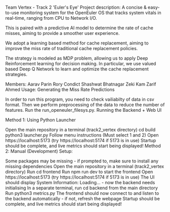 Team Vertex - Track 2 'Euler's Eye'
Project description:
A concise & easy-to-use monitoring system for the OpenEuler OS that tracks system vitals in real-time, ranging from CPU to Network I/O.

This is paired with a predictive AI model to determine the rate of cache misses, aiming to provide a smoother user experience.

We adopt a learning based method for cache replacement, aiming to improve the miss rate of traditional cache replacement policies.

The strategy is modeled as MDP problem, allowing us to apply Deep Reinforcement learning for decision making. In particular, we use valued based Deep Q Network to learn and optimize the cache replacement strategies.

Members:
Aarav Parin
Rory Condict
Shashwat Bhatnagar
Zeki Kam
Zarif Ahmed
Usage:
Generating the Miss Rate Predictions

In order to run this program, you need to check vailiabilty of data in csv format.
Then we perform preprocessing of the data to reduce the number of features.
Run the run_openeuler_filesys.py.
Running the Backend + Web UI

Method 1: Using Python Launcher

Open the main repository in a terminal (track2_vertex directory)
cd build
python3 launcher.py
Follow menu instructions (Must select 1 and 2)
Open https://localhost:5173 (try https://localhost:5174 if 5173 is in use)
Startup should be complete, and live metrics should start being displayed!
Method 2: Manual (Development) Setup:

Some packages may be missing - if prompted to, make sure to install any missing dependencies
Open the main repository in a terminal (track2_vertex directory)
Run cd frontend
Run npm run dev to start the frontend
Open https://localhost:5173 (try https://localhost:5174 if 5173 is in use)
The UI should display System Information: Loading... - now the backend needs initialising
In a separate terminal, run cd backend from the main directory
Run python3 metrics.py
The frontend should now connect to and listen to the backend automatically - if not, refresh the webpage
Startup should be complete, and live metrics should start being displayed!
